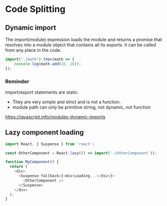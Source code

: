 # Code Splitting




## Dynamic import

The import(module) expression loads the module and returns a promise that 
resolves into a module object that contains all its exports. It can be called
from any place in the code.


```js
import("./math").then(math => {
    console.log(math.add(16, 26));
});
```

### Reminder
import/export statements are static. 
- They are very simple and strict and is not a function.
- module path can only be primitive string, not dynamic, not function

https://javascript.info/modules-dynamic-imports 



## Lazy component loading

```js
import React, { Suspense } from 'react';

const OtherComponent = React.lazy(() => import('./OtherComponent'));

function MyComponent() {
  return (
    <div>
      <Suspense fallback={<div>Loading...</div>}>
        <OtherComponent />
      </Suspense>
    </div>
  );
}
```
